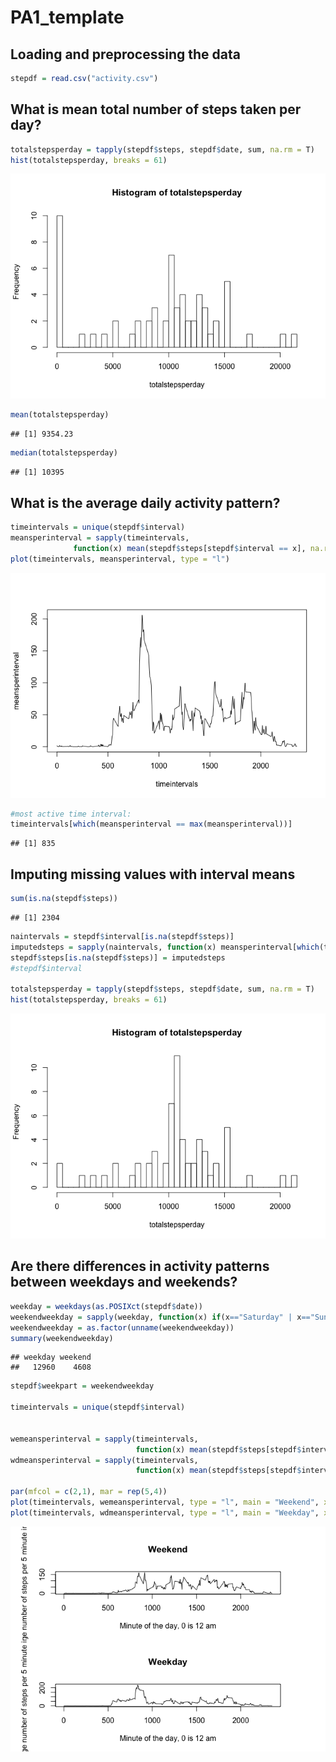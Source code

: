 # PA1_template

## Loading and preprocessing the data

```r
stepdf = read.csv("activity.csv")
```

## What is mean total number of steps taken per day?

```r
totalstepsperday = tapply(stepdf$steps, stepdf$date, sum, na.rm = T)
hist(totalstepsperday, breaks = 61)
```

![](PA1_template_files/figure-html/unnamed-chunk-2-1.png)<!-- -->

```r
mean(totalstepsperday)
```

```
## [1] 9354.23
```

```r
median(totalstepsperday)
```

```
## [1] 10395
```

## What is the average daily activity pattern?

```r
timeintervals = unique(stepdf$interval)
meansperinterval = sapply(timeintervals, 
              function(x) mean(stepdf$steps[stepdf$interval == x], na.rm = T))
plot(timeintervals, meansperinterval, type = "l")
```

![](PA1_template_files/figure-html/unnamed-chunk-3-1.png)<!-- -->

```r
#most active time interval:
timeintervals[which(meansperinterval == max(meansperinterval))]
```

```
## [1] 835
```


## Imputing missing values with interval means

```r
sum(is.na(stepdf$steps))
```

```
## [1] 2304
```

```r
naintervals = stepdf$interval[is.na(stepdf$steps)]
imputedsteps = sapply(naintervals, function(x) meansperinterval[which(timeintervals == x)])
stepdf$steps[is.na(stepdf$steps)] = imputedsteps
#stepdf$interval

totalstepsperday = tapply(stepdf$steps, stepdf$date, sum, na.rm = T)
hist(totalstepsperday, breaks = 61)
```

![](PA1_template_files/figure-html/unnamed-chunk-4-1.png)<!-- -->

## Are there differences in activity patterns between weekdays and weekends?

```r
weekday = weekdays(as.POSIXct(stepdf$date))
weekendweekday = sapply(weekday, function(x) if(x=="Saturday" | x=="Sunday"){"weekend"}else{"weekday"})
weekendweekday = as.factor(unname(weekendweekday))
summary(weekendweekday)
```

```
## weekday weekend 
##   12960    4608
```

```r
stepdf$weekpart = weekendweekday

timeintervals = unique(stepdf$interval)


wemeansperinterval = sapply(timeintervals, 
                            function(x) mean(stepdf$steps[stepdf$interval == x & stepdf$weekpart == "weekend"], na.rm = T))
wdmeansperinterval = sapply(timeintervals, 
                            function(x) mean(stepdf$steps[stepdf$interval == x & stepdf$weekpart == "weekday"], na.rm = T))

par(mfcol = c(2,1), mar = rep(5,4))
plot(timeintervals, wemeansperinterval, type = "l", main = "Weekend", xlab = "Minute of the day, 0 is 12 am", ylab = "Average number of steps per 5 minute interval")
plot(timeintervals, wdmeansperinterval, type = "l", main = "Weekday", xlab = "Minute of the day, 0 is 12 am", ylab = "Average number of steps per 5 minute interval")
```

![](PA1_template_files/figure-html/unnamed-chunk-5-1.png)<!-- -->


















